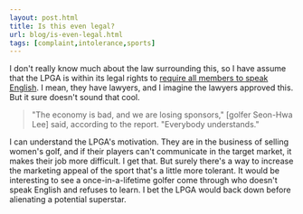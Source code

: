 ```yaml
---
layout: post.html
title: Is this even legal?
url: blog/is-even-legal.html
tags: [complaint,intolerance,sports]
---
```

I don't really know much about the law surrounding this, so I have assume that the LPGA is within its legal rights to [require all members to speak English](http://sports.espn.go.com/golf/news/story?id=3553888). I mean, they have lawyers, and I imagine the lawyers approved this. But it sure doesn't sound that cool. 

> "The economy is bad, and we are losing sponsors," [golfer Seon-Hwa Lee] said, according to the report. "Everybody understands."

I can understand the LPGA's motivation. They are in the business of selling women's golf, and if their players can't communicate in the target market, it makes their job more difficult. I get that. But surely there's a way to increase the marketing appeal of the sport that's a little more tolerant. It would be interesting to see a once-in-a-lifetime golfer come through who doesn't speak English and refuses to learn. I bet the LPGA would back down before alienating a potential superstar.
